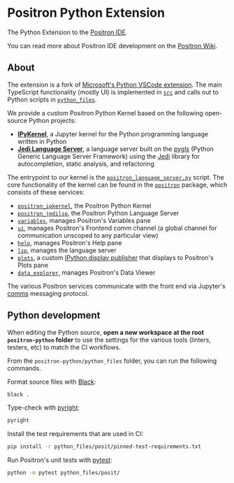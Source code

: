 # Positron Python Extension

The Python Extension to the [Positron IDE](https://github.com/rstudio/positron).

You can read more about Positron IDE development on the [Positron Wiki](https://connect.rstudioservices.com/positron-wiki).

## About

The extension is a fork of [Microsoft's Python VSCode extension](https://github.com/microsoft/vscode-python). The main TypeScript functionality (mostly UI) is implemented in [`src`](src) and calls out to Python scripts in [`python_files`](python_files).

We provide a custom Positron Python Kernel based on the following open-source Python projects:

- [**IPyKernel**](https://github.com/ipython/ipykernel), a Jupyter kernel for the Python programming language written in Python
- [**Jedi Language Server**](https://github.com/pappasam/jedi-language-server), a language server built on the [pygls](https://github.com/openlawlibrary/pygls) (Python Generic Language Server Framework) using the [Jedi](https://github.com/davidhalter/jedi) library for autocompletion, static analysis, and refactoring

The entrypoint to our kernel is the [`positron_language_server.py`](python_files/posit/positron_language_server.py) script. The core functionality of the kernel can be found in the [`positron`](python_files/posit/positron/) package, which consists of these services:

- [`positron_ipkernel`](python_files/posit/positron/positron_ipkernel.py), the Positron Python Kernel
- [`positron_jedilsp`](python_files/posit/positron/positron_jedilsp.py), the Positron Python Language Server
- [`variables`](python_files/posit/positron/variables.py), manages Positron's Variables pane
- [`ui`](python_files/posit/positron/ui.py), manages Positron's Frontend comm channel (a global channel for communication unscoped to any particular view)
- [`help`](python_files/posit/positron/help.py), manages Positron's Help pane
- [`lsp`](python_files/posit/positron/lsp.py), manages the language server
- [`plots`](python_files/posit/positron/plots.py), a custom [IPython display publisher](https://github.com/ipython/ipython/blob/main/IPython/core/displaypub.py) that displays to Positron's Plots pane
- [`data_explorer`](python_files/posit/positron/data_explorer.py), manages Positron's Data Viewer

The various Positron services communicate with the front end via Jupyter's [comms](https://connect.rstudioservices.com/content/59a1f153-dcd8-44ac-849b-3371829b7002/positron-architecture.html#comms-and-ui-bindings) messaging protocol.

## Python development

When editing the Python source, **open a new workspace at the root `positron-python` folder** to use the settings for the various tools (linters, testers, etc) to match the CI workflows.

From the `positron-python/python_files` folder, you can run the following commands.

Format source files with [Black](https://github.com/psf/black):

```sh
black .
```

Type-check with [pyright](https://github.com/microsoft/pyright):

```sh
pyright
```

Install the test requirements that are used in CI:

```sh
pip install -r python_files/posit/pinned-test-requirements.txt
```

Run Positron's unit tests with [pytest](https://docs.pytest.org/en/8.0.x/):

```sh
python -m pytest python_files/posit/
```
